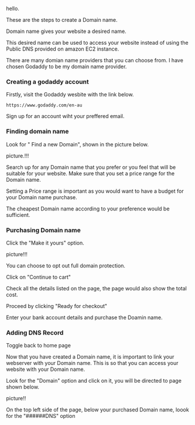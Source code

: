 hello. 

These are the steps to create a Domain name. 

Domain name gives your website a desired name.

This desired name can be used to access your website instead of using the Public DNS
provided on amazon EC2 instance.

There are many domian name providers that you can choose from.
I have chosen Godaddy to be my domain name provider.

### Creating a godaddy account

Firstly, visit the Godaddy wesbite with the link below.
```
https://www.godaddy.com/en-au
```
Sign up for an account wiht your preffered email.

### Finding domain name 

Look for " Find a new Domain", shown in the picture below.

picture.!!!

Search up for any Domain name that you prefer or you feel that will be suitable for your website. Make sure that you set a price range for the Domain name.

Setting a Price range is important as you would want to have a budget for your Domain name purchase. 

The cheapest Domain name according to your preference would be sufficient. 

### Purchasing Domain name 

Click the "Make it yours" option.

picture!!!

You can choose to opt out full domain protection.

Click on "Continue to cart"

Check all the details listed on the page, the page would also show the total cost.

Proceed by clicking "Ready for checkout"

Enter your bank account details and purchase the Doamin name.

### Adding DNS Record 

Toggle back to home page 

Now that you have created a Domain name, it is important to link your webserver with your Domain name. This is so that you can access your website with your Domain name. 

Look for the "Domain" option and click on it, you will be directed to page shown below. 

picture!!

On the top left side of the page, below your purchased Domain name, loook for the "######DNS" option





